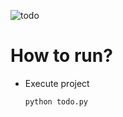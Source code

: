 ![todo](https://github.com/aratheunseen/python-mini-apps/assets/62181222/2c941566-6fb2-4cd8-b8da-dc00300c57f3)

# How to run?

- Execute project

      python todo.py
